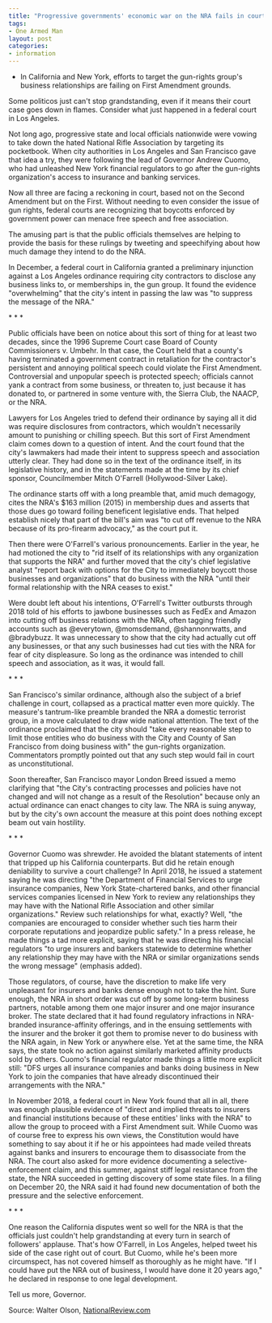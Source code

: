 ```yaml
---
title: "Progressive governments' economic war on the NRA fails in court"
tags:
- One Armed Man
layout: post
categories:
- information
---
```


- In California and New York, efforts to target the gun-rights group's business relationships are failing on First Amendment grounds.

Some politicos just can't stop grandstanding, even if it means their court case goes down in flames. Consider what just happened in a federal court in Los Angeles.

Not long ago, progressive state and local officials nationwide were vowing to take down the hated National Rifle Association by targeting its pocketbook. When city authorities in Los Angeles and San Francisco gave that idea a try, they were following the lead of Governor Andrew Cuomo, who had unleashed New York financial regulators to go after the gun-rights organization's access to insurance and banking services.

Now all three are facing a reckoning in court, based not on the Second Amendment but on the First. Without needing to even consider the issue of gun rights, federal courts are recognizing that boycotts enforced by government power can menace free speech and free association.

The amusing part is that the public officials themselves are helping to provide the basis for these rulings by tweeting and speechifying about how much damage they intend to do the NRA.

In December, a federal court in California granted a preliminary injunction against a Los Angeles ordinance requiring city contractors to disclose any business links to, or memberships in, the gun group. It found the evidence "overwhelming" that the city's intent in passing the law was "to suppress the message of the NRA."

\* \* \*

Public officials have been on notice about this sort of thing for at least two decades, since the 1996 Supreme Court case Board of County Commissioners v. Umbehr. In that case, the Court held that a county's having terminated a government contract in retaliation for the contractor's persistent and annoying political speech could violate the First Amendment. Controversial and unpopular speech is protected speech; officials cannot yank a contract from some business, or threaten to, just because it has donated to, or partnered in some venture with, the Sierra Club, the NAACP, or the NRA.

Lawyers for Los Angeles tried to defend their ordinance by saying all it did was require disclosures from contractors, which wouldn't necessarily amount to punishing or chilling speech. But this sort of First Amendment claim comes down to a question of intent. And the court found that the city's lawmakers had made their intent to suppress speech and association utterly clear. They had done so in the text of the ordinance itself, in its legislative history, and in the statements made at the time by its chief sponsor, Councilmember Mitch O'Farrell (Hollywood-Silver Lake).

The ordinance starts off with a long preamble that, amid much demagogy, cites the NRA's $163 million (2015) in membership dues and asserts that those dues go toward foiling beneficent legislative ends. That helped establish nicely that part of the bill's aim was "to cut off revenue to the NRA because of its pro-firearm advocacy," as the court put it.

Then there were O'Farrell's various pronouncements. Earlier in the year, he had motioned the city to "rid itself of its relationships with any organization that supports the NRA" and further moved that the city's chief legislative analyst "report back with options for the City to immediately boycott those businesses and organizations" that do business with the NRA "until their formal relationship with the NRA ceases to exist."

Were doubt left about his intentions, O'Farrell's Twitter outbursts through 2018 told of his efforts to jawbone businesses such as FedEx and Amazon into cutting off business relations with the NRA, often tagging friendly accounts such as @everytown, @momsdemand, @shannonrwatts, and @bradybuzz. It was unnecessary to show that the city had actually cut off any businesses, or that any such businesses had cut ties with the NRA for fear of city displeasure. So long as the ordinance was intended to chill speech and association, as it was, it would fall.

\* \* \*

San Francisco's similar ordinance, although also the subject of a brief challenge in court, collapsed as a practical matter even more quickly. The measure's tantrum-like preamble branded the NRA a domestic terrorist group, in a move calculated to draw wide national attention. The text of the ordinance proclaimed that the city should "take every reasonable step to limit those entities who do business with the City and County of San Francisco from doing business with" the gun-rights organization. Commentators promptly pointed out that any such step would fail in court as unconstitutional.

Soon thereafter, San Francisco mayor London Breed issued a memo clarifying that "the City's contracting processes and policies have not changed and will not change as a result of the Resolution" because only an actual ordinance can enact changes to city law. The NRA is suing anyway, but by the city's own account the measure at this point does nothing except beam out vain hostility.

\* \* \*

Governor Cuomo was shrewder. He avoided the blatant statements of intent that tripped up his California counterparts. But did he retain enough deniability to survive a court challenge? In April 2018, he issued a statement saying he was directing "the Department of Financial Services to urge insurance companies, New York State-chartered banks, and other financial services companies licensed in New York to review any relationships they may have with the National Rifle Association and other similar organizations." Review such relationships for what, exactly? Well, "the companies are encouraged to consider whether such ties harm their corporate reputations and jeopardize public safety." In a press release, he made things a tad more explicit, saying that he was directing his financial regulators "to urge insurers and bankers statewide to determine whether any relationship they may have with the NRA or similar organizations sends the wrong message" (emphasis added).

Those regulators, of course, have the discretion to make life very unpleasant for insurers and banks dense enough not to take the hint. Sure enough, the NRA in short order was cut off by some long-term business partners, notable among them one major insurer and one major insurance broker. The state declared that it had found regulatory infractions in NRA-branded insurance-affinity offerings, and in the ensuing settlements with the insurer and the broker it got them to promise never to do business with the NRA again, in New York or anywhere else. Yet at the same time, the NRA says, the state took no action against similarly marketed affinity products sold by others. Cuomo's financial regulator made things a little more explicit still: "DFS urges all insurance companies and banks doing business in New York to join the companies that have already discontinued their arrangements with the NRA."

In November 2018, a federal court in New York found that all in all, there was enough plausible evidence of "direct and implied threats to insurers and financial institutions because of these entities' links with the NRA" to allow the group to proceed with a First Amendment suit. While Cuomo was of course free to express his own views, the Constitution would have something to say about it if he or his appointees had made veiled threats against banks and insurers to encourage them to disassociate from the NRA. The court also asked for more evidence documenting a selective-enforcement claim, and this summer, against stiff legal resistance from the state, the NRA succeeded in getting discovery of some state files. In a filing on December 20, the NRA said it had found new documentation of both the pressure and the selective enforcement.

\* \* \*

One reason the California disputes went so well for the NRA is that the officials just couldn't help grandstanding at every turn in search of followers' applause. That's how O'Farrell, in Los Angeles, helped tweet his side of the case right out of court. But Cuomo, while he's been more circumspect, has not covered himself as thoroughly as he might have. "If I could have put the NRA out of business, I would have done it 20 years ago," he declared in response to one legal development.

Tell us more, Governor.

Source: Walter Olson, [NationalReview.com](https://www.nationalreview.com/2020/01/progressive-governments-economic-war-againts-nra-fails-in-court/)
